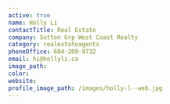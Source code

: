 ```yaml
---
active: true
name: Holly Li
contactTitle: Real Estate
company: Sutton Grp West Coast Realty
category: realestateagents
phoneOffice: 604-209-9732
email: hi@hollyli.ca
image_path:
color:
website:
profile_image_path: /images/holly-l--web.jpg
---
```



